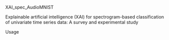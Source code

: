 XAI_spec_AudioMNIST

Explainable artificial intelligence (XAI) for spectrogram-based classification of univariate time series data: A survey and experimental study

Usage

